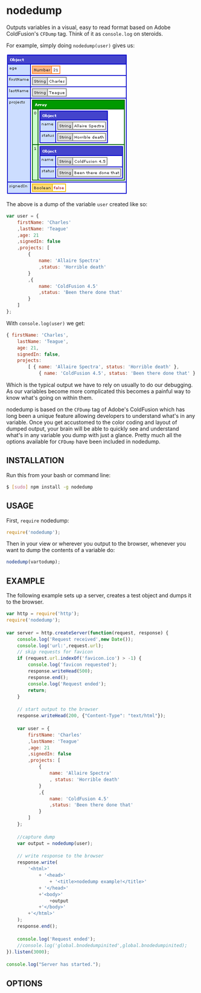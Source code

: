 nodedump
========
Outputs variables in a visual, easy to read format based on Adobe ColdFusion's `CFDump` tag. Think of it as `console.log` on steroids.

For example, simply doing `nodedump(user)` gives us:

![Alt text](images_for_readme/user1.png "Optional title")

The above is a dump of the variable `user` created like so:
```javascript
var user = {
	firstName: 'Charles'
	,lastName: 'Teague'
	,age: 21
	,signedIn: false
	,projects: [
		{
			name: 'Allaire Spectra'
			,status: 'Horrible death'
		}
		,{
			name: 'ColdFusion 4.5'
			,status: 'Been there done that'
		}
	]
};
```
With `console.log(user)` we get:
```javascript
{ firstName: 'Charles',
	lastName: 'Teague',
	age: 21,
	signedIn: false,
	projects:
		[ { name: 'Allaire Spectra', status: 'Horrible death' },
			{ name: 'ColdFusion 4.5', status: 'Been there done that' } ] }
```
Which is the typical output we have to rely on usually to do our debugging. As our variables become more complicated this becomes a painful way to know what's going on within them.


nodedump is based on the `CFDump` tag of Adobe's ColdFusion which has long been a unique feature allowing developers to understand what's in any variable. Once you get accustomed to the color coding and layout of dumped output, your brain will be able to quickly see and understand what's in any variable you dump with just a glance. Pretty much all the options available for `CFDump` have been included in nodedump.


INSTALLATION
------------

Run this from your bash or command line:

```bash
$ [sudo] npm install -g nodedump
```


USAGE 
-----

First, `require` nodedump:
```javascript
require('nodedump');
```

Then in your view or wherever you output to the browser, whenever you want to dump the contents of a variable do:
```javascript
nodedump(vartodump);
```

EXAMPLE 
-------
The following example sets up a server, creates a test object and dumps it to the browser.
```javascript
var http = require('http');
require('nodedump');

var server = http.createServer(function(request, response) {
	console.log('Request received',new Date());
	console.log('url:',request.url);
	// skip requests for favicon
	if (request.url.indexOf('favicon.ico') > -1) {
		console.log('favicon requested');
		response.writeHead(500);
		response.end();
		console.log('Request ended');
		return;
	}
	
	// start output to the browser
	response.writeHead(200, {"Content-Type": "text/html"});
	
	var user = {
		firstName: 'Charles'
		,lastName: 'Teague'
		,age: 21
		,signedIn: false
		,projects: [
			{
				name: 'Allaire Spectra'
				, status: 'Horrible death'
			}
			,{
				name: 'ColdFusion 4.5'
				,status: 'Been there done that'
			}
		]
	};
	
	//capture dump
	var output = nodedump(user);
	
	// write response to the browser
	response.write(
		'<html>'
			+ '<head>'
				+ '<title>nodedump example!</title>'
			+ '</head>'
			+'<body>'
				+output
			+'</body>'
		+'</html>'
	);
	response.end();

	console.log('Request ended');
	//console.log('global.bnodedumpinited',global.bnodedumpinited);
}).listen(3000);

console.log("Server has started.");
```

OPTIONS
---------
